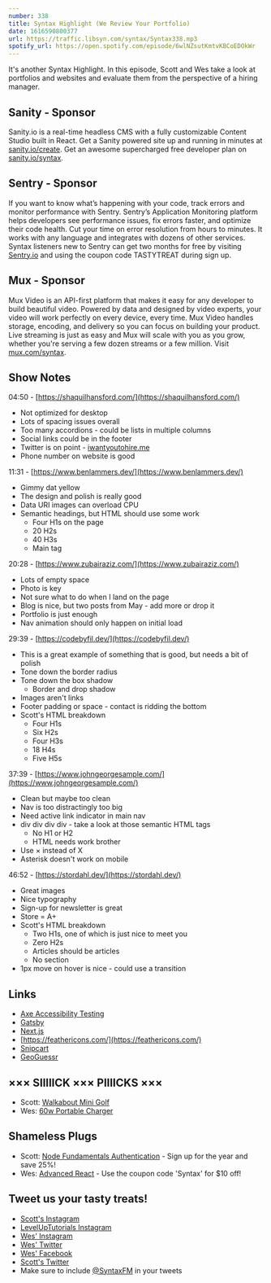 ```yaml
---
number: 338
title: Syntax Highlight (We Review Your Portfolio)
date: 1616590800377
url: https://traffic.libsyn.com/syntax/Syntax338.mp3
spotify_url: https://open.spotify.com/episode/6wlNZsutKmtvKBCoEDOkWr
---
```


It's another Syntax Highlight. In this episode, Scott and Wes take a look at portfolios and websites and evaluate them from the perspective of a hiring manager.

## Sanity - Sponsor
Sanity.io is a real-time headless CMS with a fully customizable Content Studio built in React. Get a Sanity powered site up and running in minutes at [sanity.io/create](https://www.sanity.io/create). Get an awesome supercharged free developer plan on [sanity.io/syntax](https://www.sanity.io/syntax).

## Sentry - Sponsor
If you want to know what’s happening with your code, track errors and monitor performance with Sentry. Sentry’s Application Monitoring platform helps developers see performance issues, fix errors faster, and optimize their code health. Cut your time on error resolution from hours to minutes. It works with any language and integrates with dozens of other services. Syntax listeners new to Sentry can get two months for free by visiting [Sentry.io](https://sentry.io/) and using the coupon code TASTYTREAT during sign up.

## Mux - Sponsor
Mux Video is an API-first platform that makes it easy for any developer to build beautiful video. Powered by data and designed by video experts, your video will work perfectly on every device, every time. Mux Video handles storage, encoding, and delivery so you can focus on building your product. Live streaming is just as easy and Mux will scale with you as you grow, whether you're serving a few dozen streams or a few million. Visit [mux.com/syntax](https://mux.com/syntax).

## Show Notes
04:50 - [https://shaquilhansford.com/](https://shaquilhansford.com/)
* Not optimized for desktop
* Lots of spacing issues overall
* Too many accordions - could be lists in multiple columns
* Social links could be in the footer
* Twitter is on point - [iwantyoutohire.me](http://iwantyoutohire.me)
* Phone number on website is good

11:31 - [https://www.benlammers.dev/](https://www.benlammers.dev/)
* Gimmy dat yellow
* The design and polish is really good
* Data URI images can overload CPU
* Semantic headings, but HTML should use some work
  * Four H1s on the page
  * 20 H2s
  * 40 H3s
  * Main tag

20:28 - [https://www.zubairaziz.com/](https://www.zubairaziz.com/)
* Lots of empty space
* Photo is key
* Not sure what to do when I land on the page
* Blog is nice, but two posts from May - add more or drop it
* Portfolio is just enough
* Nav animation should only happen on initial load

29:39 - [https://codebyfil.dev/](https://codebyfil.dev/)
* This is a great example of something that is good, but needs a bit of polish
* Tone down the border radius
* Tone down the box shadow
  * Border and drop shadow
* Images aren't links
* Footer padding or space - contact is ridding the bottom
* Scott's HTML breakdown
  * Four H1s
  * Six H2s
  * Four H3s
  * 18 H4s
  * Five H5s

37:39 - [https://www.johngeorgesample.com/](https://www.johngeorgesample.com/)
* Clean but maybe too clean
* Nav is too distractingly too big
* Need active link indicator in main nav
* div div div div - take a look at those semantic HTML tags
  * No H1 or H2
  * HTML needs work brother
* Use &times; instead of X
* Asterisk doesn't work on mobile

46:52 - [https://stordahl.dev/](https://stordahl.dev/)
* Great images
* Nice typography
* Sign-up for newsletter is great
* Store = A+
* Scott's HTML breakdown
  * Two H1s, one of which is just nice to meet you
  * Zero H2s
  * Articles should be articles
  * No section
* 1px move on hover is nice - could use a transition

## Links
* [Axe Accessibility Testing](https://www.deque.com/axe/)
* [Gatsby](https://www.gatsbyjs.com/)
* [Next.js](https://nextjs.org/)
* [https://feathericons.com/](https://feathericons.com/)
* [Snipcart](https://snipcart.com/)
* [GeoGuessr](https://www.geoguessr.com/)

## ××× SIIIIICK ××× PIIIICKS ×××
* Scott: [Walkabout Mini Golf](https://www.mightycoconut.com/minigolf)
* Wes: [60w Portable Charger](https://amzn.to/2ZHrQGs)

## Shameless Plugs
* Scott: [Node Fundamentals Authentication](https://www.leveluptutorials.com/pro) - Sign up for the year and save 25%!
* Wes: [Advanced React](https://advancedreact.com/) - Use the coupon code 'Syntax' for $10 off!

## Tweet us your tasty treats!
* [Scott's Instagram](https://www.instagram.com/stolinski/)
* [LevelUpTutorials Instagram](https://www.instagram.com/LevelUpTutorials/)
* [Wes' Instagram](https://www.instagram.com/wesbos/)
* [Wes' Twitter](https://twitter.com/wesbos)
* [Wes' Facebook](https://www.facebook.com/wesbos.developer)
* [Scott's Twitter](https://twitter.com/stolinski)
* Make sure to include [@SyntaxFM](https://twitter.com/SyntaxFM) in your tweets
